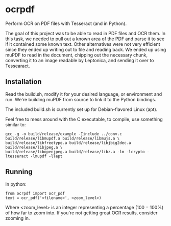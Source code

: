 # ocrpdf
Perform OCR on PDF files with Tesseract (and in Python).

The goal of this project was to be able to read in PDF files and OCR them. In this task, we needed to pull out a 
known area of the PDF and parse it to see if it contained some known text. Other alternatives were not very efficient
since they ended up writing out to file and reading back. We ended up using muPDF to read in the document, chipping out
the necessary chunk, converting it to an image readable by Leptonica, and sending it over to Tessearact. 


Installation
------------
Read the build.sh, modify it for your desired language, or environment and run. We're building muPDF from source 
to link it to the Python bindings.

The included build.sh is currently set up for Debian-flavored Linux (apt). 

Feel free to mess around with the C executable, to compile, use something similar to:

```
gcc -g -o build/release/example -Iinclude ../conv.c build/release/libmupdf.a build/release/libmujs.a \
build/release/libfreetype.a build/release/libjbig2dec.a build/release/libjpeg.a \
build/release/libopenjpeg.a build/release/libz.a -lm -lcrypto -ltesseract -lmupdf -llept
```

Running
-------
In python:
```
from ocrpdf import ocr_pdf
text = ocr_pdf('<filename>', <zoom_level>)
```
Where <zoom_level> is an integer representing a percentage (100 = 100%) of how far to zoom into. If you're not
getting great OCR results, consider zooming in.

